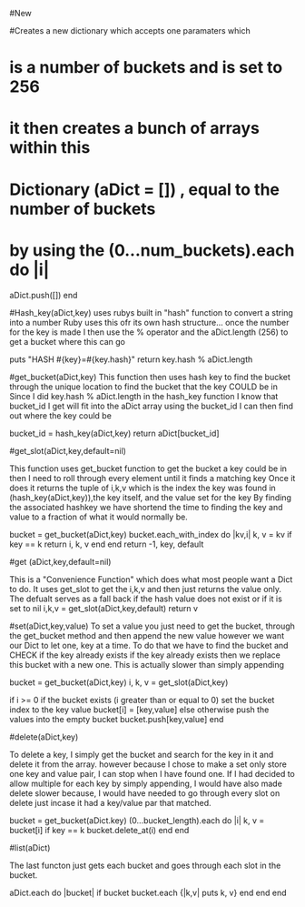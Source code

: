 
#New

#Creates a new dictionary which accepts one paramaters which
# is a number of buckets and is set to 256
# it then creates a bunch of arrays within this
# Dictionary (aDict = []) , equal to the number of buckets
# by using the (0...num_buckets).each do |i|
  aDict.push([])
  end

#Hash_key(aDict,key)
uses rubys built in "hash" function to convert a string into a number
Ruby uses this ofr its own hash structure...
once the number for the key is made I then use the %
operator and the aDict.length (256) to get a bucket where this can go

puts "HASH #{key}=#{key.hash}"
return key.hash % aDict.length

#get_bucket(aDict,key)
This function then uses hash key to find the bucket through the unique location
to find the bucket that the key COULD be in
Since I did key.hash % aDict.length in the hash_key function I know
that bucket_id I get will fit into the aDict array using the bucket_id I can
then find out where the key could be

bucket_id = hash_key(aDict,key)
return aDict[bucket_id]

#get_slot(aDict,key,default=nil)

This function uses get_bucket function to get the bucket a key could be in
then I need to roll through every element until it finds a matching key
Once it does it returns the tuple of i,k,v which is the index the key was found in
(hash_key(aDict,key)),the key itself, and the value set for the key
By finding the associated hashkey we have shortend the time to finding the key and value
to a fraction of what it would normally be.

bucket = get_bucket(aDict,key)
bucket.each_with_index do |kv,i|
  k, v = kv
  if key == k
    return i, k, v
  end
end
return -1, key, default


#get (aDict,key,default=nil)

This is a "Convenience Function" which does what most people want a Dict to do.
It uses get_slot to get the i,k,v and then just returns the value only.
The defualt serves as a fall back if the hash value does not exist or if it is set to nil
i,k,v = get_slot(aDict,key,default)
return v

#set(aDict,key,value)
To set a value you just need to get the bucket, through the get_bucket
method and then append the new value  however we want our Dict to let one,
key at a time. To do that we have to find the bucket and CHECK if the key already exists
if the key already exists then we replace this bucket with a new one.
This is actually slower than simply appending

bucket = get_bucket(aDict,key)
i, k, v = get_slot(aDict,key)

if i >= 0
if the bucket exists (i greater than or equal to 0)
set the bucket index to the key value
  bucket[i] = [key,value]
else
otherwise push the values into the empty bucket
  bucket.push[key,value]
end


#delete(aDict,key)

To delete a key, I simply get the bucket and search for the key in it and delete it from the array.
however because I chose to make a set only store one key and value pair, I can stop when I have found one. If
I had decided to allow multiple for each key by simply appending, I would have also made delete slower because, I would have needed to go through every slot on delete just incase it had a key/value par that matched.


bucket = get_bucket(aDict.key)
(0...bucket_length).each do |i|
  k, v = bucket[i]
  if key == k
    bucket.delete_at(i)
  end
end


#list(aDict)

The last functon just gets each bucket and goes through each slot in the bucket.

aDict.each do |bucket|
  if bucket
    bucket.each {|k,v| puts k, v}
    end
  end
end
